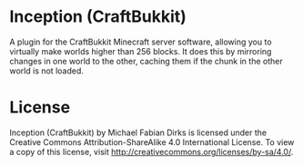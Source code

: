 Inception (CraftBukkit)
==========

A plugin for the CraftBukkit Minecraft server software, allowing you to virtually make worlds higher than 256 blocks. It does this by mirroring changes in one world to the other, caching them if the chunk in the other world is not loaded.

License
=======
Inception (CraftBukkit) by Michael Fabian Dirks is licensed under the Creative Commons Attribution-ShareAlike 4.0 International License. To view a copy of this license, visit http://creativecommons.org/licenses/by-sa/4.0/.
